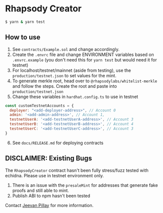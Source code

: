 # Rhapsody Creator

```bash
$ yarn & yarn test
```

## How to use

1. See `contracts/Example.sol` and change accordingly.
2. Create the `.envrc` file and change ENVIRONMENT variables based on `.envrc.example` (you don't need this for `yarn test` but would need it for testnet)
3. For localhost/testnet/mainnet (aside from testing), use the `production/testnet.json` to set values for the mint. 
4. To generate merkle root, head over to `@rhapsodylabs/whitelist-merkle` and follow the steps. Create the root and paste into `production/testnet.json`
5. Change these variables in `hardhat.config.ts` to use in testnet
```javascript
const customTestnetAccounts = {
  deployer: "<add-deployer-address>", // Account 0
  admin: '<add-admin-address>', // Account 1,
  testnetUserA: '<add-testnetUserA-address>', // Account 3
  testnetUserB: '<add-testnetUserB-address>', // Account 4
  testnetUserC: '<add-testnetUserC-address>', // Account 3
}
```
6. See `docs/RELEASE.md` for deploying contracts 

## DISCLAIMER: Existing Bugs

The `RhapsodyCreator` contract hasn't been fully stress/fuzz tested with echidna. Please use in testnet environment only.

1. There is an issue with the `presaleMint` for addresses that generate fake proofs and still able to mint.
2. Publish ABI to npm hasn't been tested

Contact [Jeevan Pillay](https://twitter.com/jeevanpillay) for more information.
